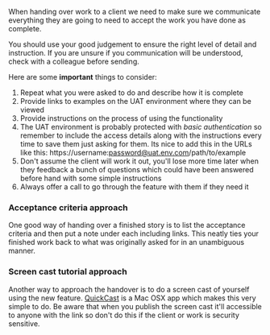 When handing over work to a client we need to make sure we communicate everything they are going to need to accept the
work you have done as complete.

You should use your good judgement to ensure the right level of detail and instruction. If you are unsure if you
communication will be understood, check with a colleague before sending.

Here are some **important** things to consider:

1. Repeat what you were asked to do and describe how it is complete
2. Provide links to examples on the UAT environment where they can be viewed
3. Provide instructions on the process of using the functionality
4. The UAT environment is probably protected with _basic authentication_ so remember to include the access details along
   with the instructions every time to save them just asking for them. Its nice to add this in the URLs like this:
   https://username:password@uat.env.com/path/to/example
5. Don't assume the client will work it out, you'll lose more time later when they feedback a bunch of questions which
   could have been answered before hand with some simple instructions
6. Always offer a call to go through the feature with them if they need it
   
### Acceptance criteria approach

One good way of handing over a finished story is to list the acceptance criteria and then put a note under each
including links. This neatly ties your finished work back to what was originally asked for in an unambiguous manner.

### Screen cast tutorial approach

Another way to approach the handover is to do a screen cast of yourself using the new feature.
[QuickCast](http://quickcast.io/) is a Mac OSX app which makes this very simple to do. Be aware that when you publish
the screen cast it'll accessible to anyone with the link so don't do this if the client or work is security sensitive.